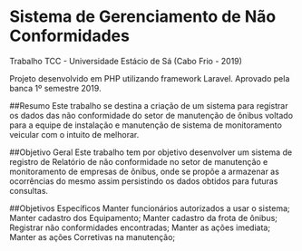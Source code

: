 # Sistema de Gerenciamento de Não Conformidades
Trabalho TCC - Universidade Estácio de Sá (Cabo Frio - 2019)

Projeto desenvolvido em PHP utilizando framework Laravel.  Aprovado pela banca 1º semestre 2019.


##Resumo
Este trabalho se destina a criação de um sistema para registrar os dados das não conformidade do setor de manutenção de ônibus voltado para a equipe de instalação e manutenção de sistema de monitoramento veicular com o intuito de melhorar.

##Objetivo Geral
Este trabalho tem por objetivo desenvolver um sistema de registro de Relatório de não conformidade no setor de manutenção e monitoramento de empresas de ônibus, onde se propõe a armazenar as ocorrências do mesmo assim persistindo os dados obtidos para futuras consultas.

##Objetivos Específicos
Manter funcionários autorizados a usar o sistema;
Manter cadastro dos Equipamento;
Manter cadastro da frota de ônibus;
Registrar não conformidades encontradas;
Manter as ações imediata;
Manter as ações Corretivas na manutenção;
